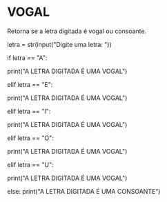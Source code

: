 # VOGAL
Retorna se a letra digitada é vogal ou consoante.

letra = str(input("Digite uma letra: "))

if letra == "A":

  print("A LETRA DIGITADA É UMA VOGAL")

elif letra == "E":

  print("A LETRA DIGITADA É UMA VOGAL")

elif letra == "I":

  print("A LETRA DIGITADA É UMA VOGAL") 

elif letra == "O":

  print("A LETRA DIGITADA É UMA VOGAL")

elif letra == "U":

  print("A LETRA DIGITADA É UMA VOGAL")  

else:
  print("A LETRA DIGITADA É UMA CONSOANTE")
